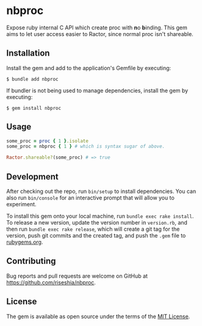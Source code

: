 # nbproc

Expose ruby internal C API which create proc with **n**o **b**inding.
This gem aims to let user access easier to Ractor,
since normal proc isn't shareable.

## Installation

Install the gem and add to the application's Gemfile by executing:

    $ bundle add nbproc

If bundler is not being used to manage dependencies, install the gem by executing:

    $ gem install nbproc

## Usage

```ruby
some_proc = proc { 1 }.isolate
some_proc = nbproc { 1 } # which is syntax sugar of above.

Ractor.shareable?(some_proc) # => true
```

## Development

After checking out the repo, run `bin/setup` to install dependencies. You can also run `bin/console` for an interactive prompt that will allow you to experiment.

To install this gem onto your local machine, run `bundle exec rake install`. To release a new version, update the version number in `version.rb`, and then run `bundle exec rake release`, which will create a git tag for the version, push git commits and the created tag, and push the `.gem` file to [rubygems.org](https://rubygems.org).

## Contributing

Bug reports and pull requests are welcome on GitHub at https://github.com/riseshia/nbproc.

## License

The gem is available as open source under the terms of the [MIT License](https://opensource.org/licenses/MIT).

